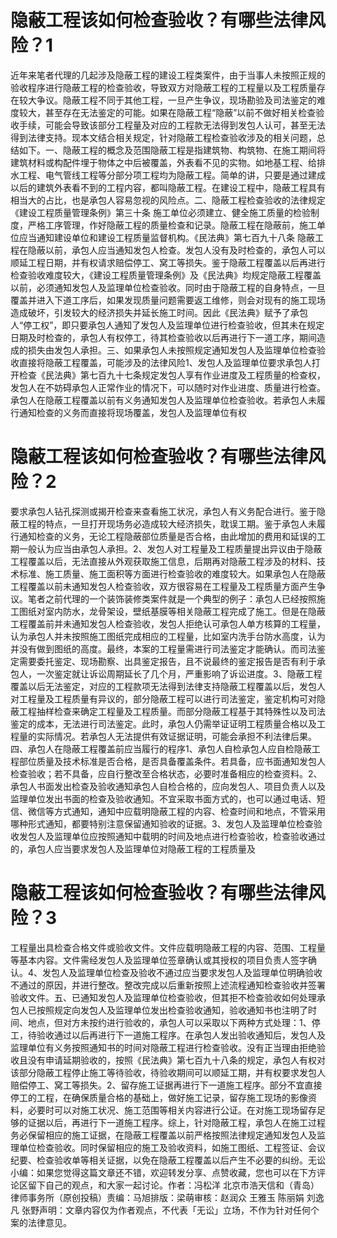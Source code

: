 # 隐蔽工程该如何检查验收？有哪些法律风险？1

近年来笔者代理的几起涉及隐蔽工程的建设工程类案件，由于当事人未按照正规的验收程序进行隐蔽工程的检查验收，导致双方对隐蔽工程的工程量以及工程质量存在较大争议。隐蔽工程不同于其他工程，一旦产生争议，现场勘验及司法鉴定的难度较大，甚至存在无法鉴定的可能。如果在隐蔽工程“隐蔽”以前不做好相关检查验收手续，可能会导致该部分工程量及对应的工程款无法得到发包人认可，甚至无法得到法律支持。现本文结合相关规定，针对隐蔽工程检查验收涉及的相关问题，总结如下。一、隐蔽工程的概念及范围隐蔽工程是指建筑物、构筑物、在施工期间将建筑材料或构配件埋于物体之中后被覆盖，外表看不见的实物。如地基工程、给排水工程、电气管线工程等分部分项工程均为隐蔽工程。简单的讲，只要是通过建成以后的建筑外表看不到的工程内容，都叫隐蔽工程。在建设工程中，隐蔽工程具有相当大的占比，也是承包人容易忽视的风险点。二、隐蔽工程检查验收的法律规定《建设工程质量管理条例》第三十条 施工单位必须建立、健全施工质量的检验制度，严格工序管理，作好隐蔽工程的质量检查和记录。隐蔽工程在隐蔽前，施工单位应当通知建设单位和建设工程质量监督机构。《民法典》第七百九十八条 隐蔽工程在隐蔽以前，承包人应当通知发包人检查。发包人没有及时检查的，承包人可以顺延工程日期，并有权请求赔偿停工、窝工等损失。鉴于隐蔽工程覆盖以后再进行检查验收难度较大，《建设工程质量管理条例》及《民法典》均规定隐蔽工程覆盖以前，必须通知发包人及监理单位检查验收。同时由于隐蔽工程的自身特点，一旦覆盖并进入下道工序后，如果发现质量问题需要返工维修，则会对现有的施工现场造成破坏，引发较大的经济损失并延长施工时间。因此《民法典》赋予了承包人“停工权”，即只要承包人通知了发包人及监理单位进行检查验收，但其未在规定日期及时检查的，承包人有权停工，待其检查验收以后再进行下一道工序，期间造成的损失由发包人承担。三、如果承包人未按照规定通知发包人及监理单位检查验收直接将隐蔽工程覆盖，可能涉及的法律风险1、发包人及监理单位要求承包人打开检查《民法典》第七百九十七条规定发包人享有作业进度及工程质量的检查权，发包人在不妨碍承包人正常作业的情况下，可以随时对作业进度、质量进行检查。承包人在隐蔽工程覆盖以前有义务通知发包人及监理单位检查验收。若承包人未履行通知检查的义务而直接将现场覆盖，发包人及监理单位有权

# 隐蔽工程该如何检查验收？有哪些法律风险？2

要求承包人钻孔探测或揭开检查来查看施工状况，承包人有义务配合进行。鉴于隐蔽工程的特点，一旦打开现场务必造成较大经济损失，耽误工期。鉴于承包人未履行通知检查的义务，无论工程隐蔽部位质量是否合格，由此增加的费用和延误的工期一般认为应当由承包人承担。2、发包人对工程量及工程质量提出异议由于隐蔽工程覆盖以后，无法直接从外观获取施工信息，后期再对隐蔽工程涉及的材料、技术标准、施工质量、施工面积等方面进行检查验收的难度较大。如果承包人在隐蔽工程覆盖以前未通知发包人检查验收，双方很容易在工程量及工程质量方面产生争议。笔者之前代理的一个装饰装修类案件就是一个典型的例子：承包人已经按照施工图纸对室内防水，龙骨架设，壁纸基膜等相关隐蔽工程完成了施工。但是在隐蔽工程覆盖前并未通知发包人检查验收，发包人拒绝认可承包人单方核算的工程量，认为承包人并未按照施工图纸完成相应的工程量，比如室内洗手台防水高度，认为并没有做到图纸的高度。最终，本案的工程量需进行司法鉴定才能确认。而司法鉴定需要委托鉴定、现场勘察、出具鉴定报告，且不说最终的鉴定报告是否有利于承包人，一次鉴定就让诉讼周期延长了几个月，严重影响了诉讼进度。3、隐蔽工程覆盖以后无法鉴定，对应的工程款项无法得到法律支持隐蔽工程覆盖以后，发包人对工程量及工程质量有异议的，部分隐蔽工程可以进行司法鉴定，鉴定机构可对隐蔽工程抽样检查来确定工程量及工程质量。而部分隐蔽工程基于其特殊性以及司法鉴定的成本，无法进行司法鉴定。此时，承包人仍需举证证明工程质量合格以及工程量的实际情况。若承包人无法提供有效证据证明，可能会承担不利法律后果。 四、承包人在隐蔽工程覆盖前应当履行的程序1、承包人自检承包人应自检隐蔽工程部位质量及技术标准是否合格，是否具备覆盖条件。若具备，应书面通知发包人检查验收；若不具备，应自行整改至合格状态，必要时准备相应的检查资料。2、承包人书面发出检查及验收通知承包人自检合格的，应向发包人、项目负责人以及监理单位发出书面的检查及验收通知。不宜采取书面方式的，也可以通过电话、短信、微信等方式通知，通知中应载明隐蔽工程的内容、检查时间和地点，不管采用哪种形式通知，都要特别注意保留通知验收的证据。3、发包人及监理单位检查验收发包人及监理单位应按照通知中载明的时间及地点进行检查验收，检查验收通过的，承包人应当要求发包人及监理单位对隐蔽工程的工程质量及

# 隐蔽工程该如何检查验收？有哪些法律风险？3

工程量出具检查合格文件或验收文件。文件应载明隐蔽工程的内容、范围、工程量等基本内容。文件需经发包人及监理单位签章确认或其授权的项目负责人签字确认。4、发包人及监理单位检查及验收不通过应当要求发包人及监理单位明确验收不通过的原因，并进行整改。整改完成以后重新按照上述流程通知检查验收并签署验收文件。五、已通知发包人及监理单位检查验收，但其拒不检查验收如何处理承包人已按照规定向发包人及监理单位发出检查验收通知，验收通知书也注明了时间、地点，但对方未按约进行验收的，承包人可以采取以下两种方式处理：1、停工，待验收通过以后再进行下一道施工程序。在承包人发出验收通知后，发包人及监理单位有义务按照通知书的时间对隐蔽工程进行检查验收。没有正当理由拒绝验收且没有申请延期验收的，按照《民法典》第七百九十八条的规定，承包人有权对该部分隐蔽工程停止施工等待验收，待验收期间可以顺延工期，并有权要求发包人赔偿停工、窝工等损失。2、留存施工证据再进行下一道施工程序。部分不宜直接停工的工程，在确保质量合格的基础上，做好施工记录，留存施工现场的影像资料，必要时可以对施工状况、施工范围等相关内容进行公证。在对施工现场留存足够的证据以后，再进行下一道施工程序。综上，针对隐蔽工程，承包人在施工过程务必保留相应的施工证据，在隐蔽工程覆盖以前严格按照法律规定通知发包人及监理单位检查验收。同时保留相应的施工及验收资料，如施工图纸、工程签证、会议纪要、检查验收单等相关证据，以免在隐蔽工程覆盖以后产生不必要的纠纷。无讼小编：如果您觉得这篇文章还不错，欢迎转发分享、点赞收藏，您也可以在下方评论区留下自己的观点，和大家一起讨论。作者：冯松洋 北京市浩天信和（青岛）律师事务所（原创投稿）责编：马旭排版：梁萌审核：赵润众 王雅玉 陈丽娟 刘逸凡 张野声明：文章内容仅为作者观点，不代表「无讼」立场，不作为针对任何个案的法律意见。

